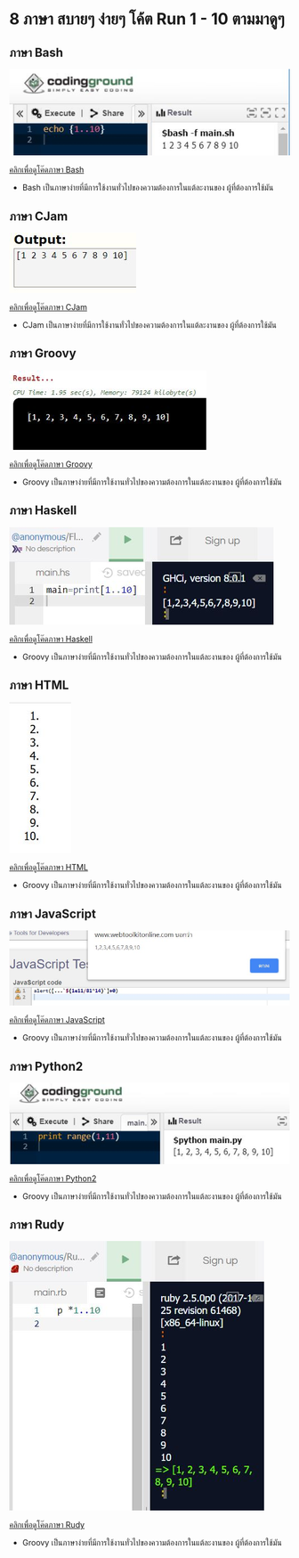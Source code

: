 # 8 ภาษา สบายๆ ง่ายๆ โค้ต Run 1 - 10 ตามมาดูๆ 

## ภาษา Bash

![Image](https://raw.githubusercontent.com/nattapat006/Code-Number-1---10/master/Bash/Capture.JPG)

[คลิกเพื่อดูโค๊ดภาษา Bash](https://github.com/nattapat006/Code-Number-1---10/blob/master/Bash/CODE.txt)

- Bash เป็นภาษาง่ายที่มีการใช้งานทั่วไปของความต้องการในแต้ละงานของ ผู้ที่ต้องการใช้มัน 


## ภาษา CJam

![Image](https://raw.githubusercontent.com/nattapat006/Code-Number-1---10/master/CJam/Show.JPG)

[คลิกเพื่อดูโค๊ดภาษา CJam](https://github.com/nattapat006/Code-Number-1---10/blob/master/CJam/Code.txt)

- CJam เป็นภาษาง่ายที่มีการใช้งานทั่วไปของความต้องการในแต้ละงานของ ผู้ที่ต้องการใช้มัน 


## ภาษา Groovy

![Image](https://raw.githubusercontent.com/nattapat006/Code-Number-1---10/master/Groovy/Show.JPG)

[คลิกเพื่อดูโค๊ดภาษา Groovy](https://github.com/nattapat006/Code-Number-1---10/blob/master/Groovy/Code.txt)

- Groovy เป็นภาษาง่ายที่มีการใช้งานทั่วไปของความต้องการในแต้ละงานของ ผู้ที่ต้องการใช้มัน 


## ภาษา Haskell

![Image](https://raw.githubusercontent.com/nattapat006/Code-Number-1---10/master/Haskell/Capture.JPG)

[คลิกเพื่อดูโค๊ดภาษา Haskell](https://github.com/nattapat006/Code-Number-1---10/blob/master/Haskell/Code.txt)

- Groovy เป็นภาษาง่ายที่มีการใช้งานทั่วไปของความต้องการในแต้ละงานของ ผู้ที่ต้องการใช้มัน


## ภาษา HTML

![Image](https://raw.githubusercontent.com/nattapat006/Code-Number-1---10/master/HTML/Show.JPG)

[คลิกเพื่อดูโค๊ดภาษา HTML](https://github.com/nattapat006/Code-Number-1---10/blob/master/HTML/Code.txt)

- Groovy เป็นภาษาง่ายที่มีการใช้งานทั่วไปของความต้องการในแต้ละงานของ ผู้ที่ต้องการใช้มัน


## ภาษา JavaScript

![Image](https://raw.githubusercontent.com/nattapat006/Code-Number-1---10/master/JavaScript/Show.JPG)

[คลิกเพื่อดูโค๊ดภาษา JavaScript](https://github.com/nattapat006/Code-Number-1---10/blob/master/JavaScript/Code.txt)

- Groovy เป็นภาษาง่ายที่มีการใช้งานทั่วไปของความต้องการในแต้ละงานของ ผู้ที่ต้องการใช้มัน


## ภาษา Python2

![Image](https://raw.githubusercontent.com/nattapat006/Code-Number-1---10/master/Python2/Show.JPG)

[คลิกเพื่อดูโค๊ดภาษา Python2](https://github.com/nattapat006/Code-Number-1---10/blob/master/Python2/Code.txt)

- Groovy เป็นภาษาง่ายที่มีการใช้งานทั่วไปของความต้องการในแต้ละงานของ ผู้ที่ต้องการใช้มัน


## ภาษา Rudy

![Image](https://raw.githubusercontent.com/nattapat006/Code-Number-1---10/master/Rudy/Show.JPG)

[คลิกเพื่อดูโค๊ดภาษา Rudy](https://github.com/nattapat006/Code-Number-1---10/blob/master/Rudy/Code.txt)

- Groovy เป็นภาษาง่ายที่มีการใช้งานทั่วไปของความต้องการในแต้ละงานของ ผู้ที่ต้องการใช้มัน
